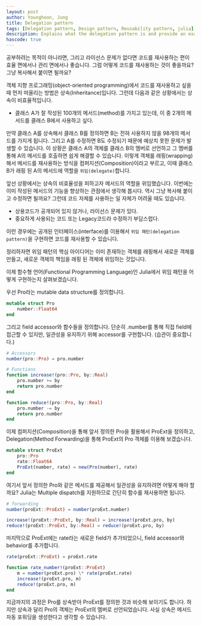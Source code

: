 ```yaml
---
layout: post
author: Younghoon, Jung
title: Delegation pattern
tags: [Delegation pattern, Design pattern, Reusability pattern, julia]
description: Explains what the delegation pattern is and provide an example implementation in julia.
hascode: true
---
```


공부하려는 목적이 아니라면, 그리고 라이선스 문제가 없다면 코드를 재사용하는 편이 효율 면에서나 관리 면에서나 좋습니다. 그럼 어떻게 코드를 재사용하는 것이 좋을까요? 그냥 복사해서 붙이면 될까요?

<!--more-->

객체 지향 프로그래밍(object-oriented programming)에서 코드를 재사용하고 싶을 때 먼저 떠올리는 방법은 상속(Inheritance)입니다. 그런데 다음과 같은 상황에서는 상속이 비효율적입니다.

- 클래스 A가 잘 작성된 100개의 메서드(method)를 가지고 있는데, 이 중 2개의 메서드를 클래스 B에서 사용하고 싶다.

만약 클래스 A를 상속해서 클래스 B를 정의하면 B는 전혀 사용하지 않을 98개의 메서드를 가지게 됩니다. 그리고 A를 수정하면 B도 수정되기 때문에 예상치 못한 문제가 발생할 수 있습니다. 이 상황은 클래스 A의 객체를 클래스 B의 멤버로 선언하고 그 멤버를 통해 A의 메서드를 호출하면 쉽게 해결할 수 있습니다. 이렇게 객체를 래핑(wrapping)해서 메서드를 재사용하는 방식을 컴퍼지션(Composition)이라고 부르고, 이때 클래스 B가 래핑 된 A의 메서드에 역할을 `위임(delegate)`합니다.

앞선 상황에서는 상속의 비효율성을 피하고자 메서드의 역할을 위임했습니다. 이번에는 이미 작성된 메서드의 기능을 향상하는 관점에서 생각해 봅시다. 역시 그냥 복사해 붙이고 수정하면 될까요? 그런데 코드 자체를 사용하는 일 자체가 어려울 때도 있습니다.

- 상용코드가 공개되어 있지 않거나, 라이선스 문제가 있다.
- 중요하게 사용되는 코드 또는 Legacy코드라 수정하기 부담스럽다.

이런 경우에는 공개된 인터페이스(interface)를 이용해서 `위임 패턴(delegation pattern)`을 구현하면 코드를 재사용할 수 있습니다. 

정리하자면 위임 패턴의 핵심 아이디어는 이미 존재하는 객체를 래핑해서 새로운 객체를 만들고, 새로운 객체의 책임을 래핑 된 객체에 위임하는 것입니다.

이제 함수형 언어(Functional Programming Language)인 Julia에서 위임 패턴을 어떻게 구현하는지 살펴보겠습니다.

우선 Pro라는 mutable data structure를 정의합니다.

```julia
mutable struct Pro
    number::Float64
end
```

그리고 field accessor와 함수들을 정의합니다. 단순히 .number를 통해 직접 field에 접근할 수 있지만, 일관성을 유지하기 위해 accessor를 구현합니다. (습관이 중요합니다.)

```julia
# Accessors
number(pro::Pro) = pro.number

# Functions
function increase!(pro::Pro, by::Real)
    pro.number += by
    return pro.number
end

function reduce!(pro::Pro, by::Real)
    pro.number -= by
    return pro.number
end
```

이제 컴퍼지션(Composition)을 통해 앞서 정의한 Pro을 활용해서 ProExt을 정의하고, Delegation(Method Forwarding)을 통해 ProExt의 Pro 객체를 이용해 보겠습니다.

```julia
mutable struct ProExt
    pro::Pro
    rate::Float64
    ProExt(number, rate) = new(Pro(number), rate)
end
```

여기서 앞서 정의한 Pro와 같은 메서드를 제공해서 일관성을 유지하려면 어떻게 해야 할까요? Julia는 Multiple dispatch를 지원하므로 간단히 함수를 재사용하면 됩니다.

```julia
# forwarding
number(proExt::ProExt) = number(proExt.number)

increase!(proExt::ProExt, by::Real) = increase!(proExt.pro, by)
reduce!(proExt::ProExt, by::Real) = reduce!(proExt.pro, by)
```

마지막으로 ProExt에는 rate라는 새로운 field가 추가되었으니, field accessor와 behavior를 추가합니다.

```julia
rate(proExt::ProExt) = proExt.rate

function rate_number!(proExt::ProExt)
    m = number(proExt.pro) \* rate(proExt.rate)
    increase!(proExt.pro, m)
    reduce!(proExt.pro, m)
end
```

지금까지의 과정은 Pro를 상속받아 ProExt를 정의한 것과 비슷해 보이기도 합니다. 하지만 상속과 달리 Pro의 객체는 ProExt의 멤버로 선언되었습니다. 사실 상속은 메서드 자동 포워딩을 생성한다고 생각할 수 있습니다.
